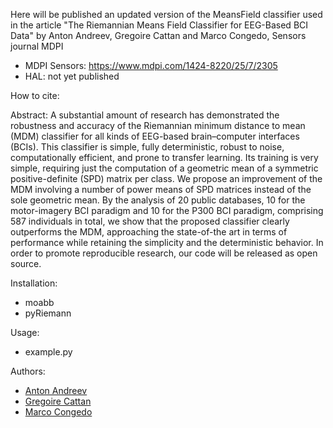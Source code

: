 Here will be published an updated version of the MeansField classifier used in the article "The Riemannian Means Field Classifier for EEG-Based BCI Data" by Anton Andreev, Gregoire Cattan and Marco Congedo, Sensors journal MDPI

* MDPI Sensors: https://www.mdpi.com/1424-8220/25/7/2305
* HAL: not yet published

How to cite: 

Abstract: A substantial amount of research has demonstrated the robustness and accuracy of the Riemannian minimum distance to mean (MDM) classifier for all kinds of EEG-based brain–computer interfaces (BCIs). This classifier is simple, fully deterministic, robust to noise, computationally efficient, and prone to transfer learning. Its training is very simple, requiring just the computation of a geometric mean of a symmetric positive-definite (SPD) matrix per class. We propose an improvement of the MDM involving a number of power means of SPD matrices instead of the sole geometric mean. By the analysis of 20 public databases, 10 for the motor-imagery BCI paradigm and 10 for the P300 BCI paradigm, comprising 587 individuals in total, we show that the proposed classifier clearly outperforms the MDM, approaching the state-of-the art in terms of performance while retaining the simplicity and the deterministic behavior. In order to promote reproducible research, our code will be released as open source.

Installation: 
* moabb
* pyRiemann

Usage:
* example.py

Authors:
* [Anton Andreev](https://scholar.google.com/citations?user=NFtzWMAAAAAJ&hl=en)
* [Gregoire Cattan](https://scholar.google.com/citations?user=SYe1u-kAAAAJ&hl=en)
* [Marco Congedo](https://scholar.google.com/citations?user=f9a1rO0AAAAJ&hl=en)
